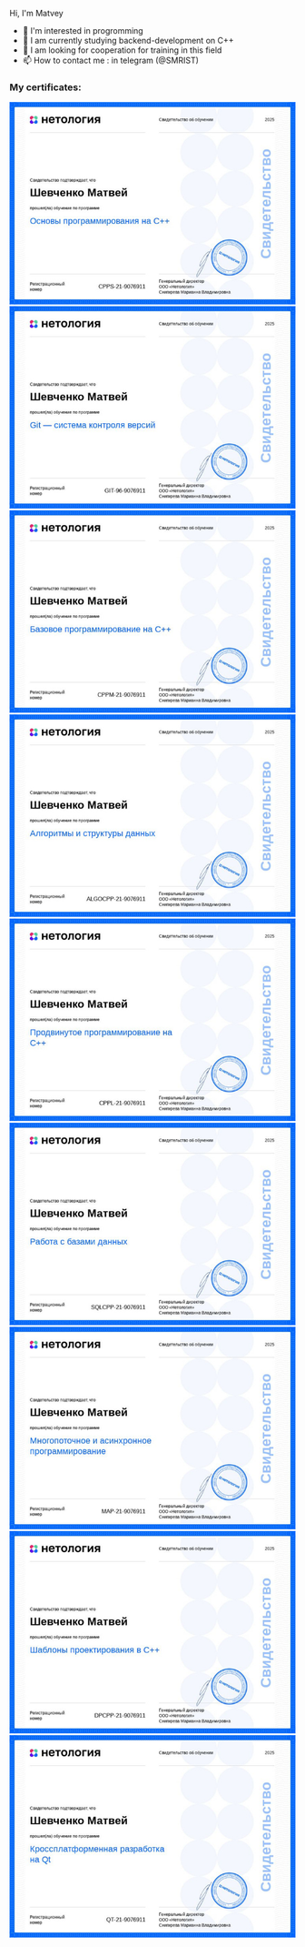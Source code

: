 Hi, I'm Matvey
- 👀 I'm interested in progromming
- 🌱 I am currently studying backend-development on C++
- 💞️ I am looking for cooperation for training in this field
- 📫 How to contact me : in telegram (@SMRIST)

### My certificates:
![](https://github.com/HORPUYER/HORPUYER/raw/main/img/основы.jpg)
![](https://github.com/HORPUYER/HORPUYER/raw/main/img/Git.jpg)
![](https://github.com/HORPUYER/HORPUYER/raw/main/img/Base.jpg)
![](https://github.com/HORPUYER/HORPUYER/raw/main/img/Algo&Stract.jpg)
![](https://github.com/HORPUYER/HORPUYER/raw/main/img/Adven.jpg)
![](https://github.com/HORPUYER/HORPUYER/raw/main/img/Postgr.jpg)
![](https://github.com/HORPUYER/HORPUYER/raw/main/img/Multi.jpg)
![](https://github.com/HORPUYER/HORPUYER/raw/main/img/shabl.jpg)
![](https://github.com/HORPUYER/HORPUYER/raw/main/img/Qt.jpg)
